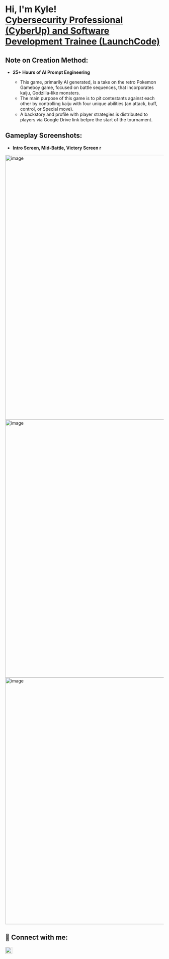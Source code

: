<h1>Hi, I'm Kyle! <br/><a href="https://www.linkedin.com/in/kyle-york-cyber/">Cybersecurity Professional (CyberUp) and Software Development Trainee (LaunchCode)</a>

<h2>Note on Creation Method:</h2>

- <b>25+ Hours of AI Prompt Engineering</b>

  - This game, primarily AI generated, is a take on the retro Pokemon Gameboy game, focused on battle sequences, that incorporates kaiju, Godzilla-like monsters.
  - The main purpose of this game is to pit contestants against each other by controlling kaiju with four unique abilities (an attack, buff, control, or Special move).
  - A backstory and profile with player strategies is distributed to players via Google Drive link befpre the start of the tournament.
 
<h2>Gameplay Screenshots:</h2>

- <b>Intro Screen, Mid-Battle, Victory Screen r</b>
<img width="1854" height="838" alt="image" src="https://github.com/user-attachments/assets/74379299-e882-4f1e-b0d8-d9a4c95779af" />
<img width="1012" height="816" alt="image" src="https://github.com/user-attachments/assets/8a16995c-0037-4db6-99af-0b5233a1ab40" />
<img width="1184" height="781" alt="image" src="https://github.com/user-attachments/assets/85fd825b-fea5-4076-9dfb-b1a07e8098bf" />



<h2> 🤳 Connect with me:</h2>

[<img align="left" alt="Yorkyle | LinkedIn" width="22px" src="https://cdn.jsdelivr.net/npm/simple-icons@v3/icons/linkedin.svg" />][linkedin]

[linkedin]: https://linkedin.com/in/kyle-york-cyber

<!--
**yorkyle/yorkyle** is a ✨ _special_ ✨ repository because its `README.md` (this file) appears on your GitHub profile.
